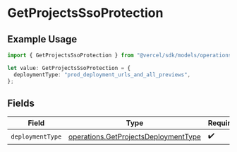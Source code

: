 # GetProjectsSsoProtection

## Example Usage

```typescript
import { GetProjectsSsoProtection } from "@vercel/sdk/models/operations";

let value: GetProjectsSsoProtection = {
  deploymentType: "prod_deployment_urls_and_all_previews",
};
```

## Fields

| Field                                                                                        | Type                                                                                         | Required                                                                                     | Description                                                                                  |
| -------------------------------------------------------------------------------------------- | -------------------------------------------------------------------------------------------- | -------------------------------------------------------------------------------------------- | -------------------------------------------------------------------------------------------- |
| `deploymentType`                                                                             | [operations.GetProjectsDeploymentType](../../models/operations/getprojectsdeploymenttype.md) | :heavy_check_mark:                                                                           | N/A                                                                                          |